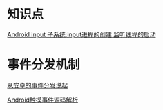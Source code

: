 # 知识点

[Android input 子系统:input进程的创建 监听线程的启动](https://mp.weixin.qq.com/s/h0kGWizIYn6FqBItwQJ7kQ)

# 事件分发机制

[从安卓的事件分发说起](https://juejin.cn/post/6874589638925746190#heading-4)

[Android触摸事件源码解析](https://mp.weixin.qq.com/s/LmyXVFs9wvToAYHpqEYEMA)
